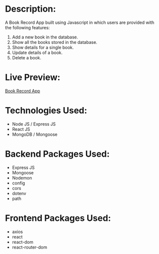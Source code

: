 # Description:
A Book Record App built using Javascript in which users are provided with the following features:

1. Add a new book in the database.
2. Show all the books stored in the database.
3. Show details for a single book.
4. Update details of a book.
5. Delete a book.

# Live Preview:
[Book Record App](https://book-record-website.herokuapp.com/)

# Technologies Used:

- Node JS / Express JS
- React JS
- MongoDB / Mongoose

# Backend Packages Used:

- Express JS
- Mongoose
- Nodemon
- config
- cors
- dotenv
- path

# Frontend Packages Used:

- axios
- react
- react-dom
- react-router-dom

